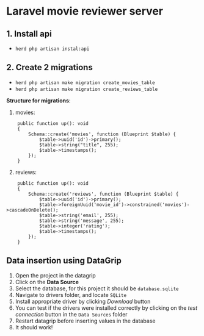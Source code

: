 # Laravel movie reviewer server

## 1. Install api
- `herd php artisan instal:api`

## 2. Create 2 migrations
- `herd php artisan make migration create_movies_table`
- `herd php artisan make migration create_reviews_table`

**Structure for migrations**:
1. movies:
```
    public function up(): void
    {
        Schema::create('movies', function (Blueprint $table) {
            $table->uuid('id')->primary();
            $table->string("title", 255);
            $table->timestamps();
        });
    }
```
2. reviews:
```
    public function up(): void
    {
        Schema::create('reviews', function (Blueprint $table) {
            $table->uuid('id')->primary();
            $table->foreignUuid('movie_id')->constrained('movies')->cascadeOnDelete();
            $table->string('email', 255);
            $table->string('message', 255);
            $table->integer('rating');
            $table->timestamps();
        });
    }
```

## Data insertion using DataGrip
1. Open the project in the datagrip
2. Click on the **Data Source**
3. Select the database, for this project it should be `database.sqlite`
4. Navigate to drivers folder, and locate `SQLite`
5. Install appropriate driver by clicking *Download* button
6. You can test if the drivers were installed correctly by clicking on the *test connection* button in the `Data Sources` folder
7. Restart datagrip before inserting values in the database
8. It should work!

##